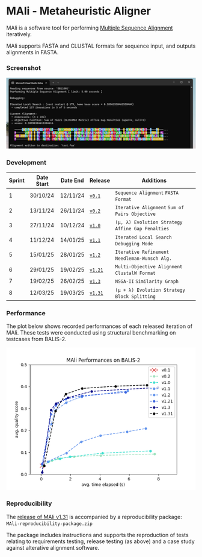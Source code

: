 # MAli - Metaheuristic Aligner

MAli is a software tool for performing [Multiple Sequence Alignment](https://en.wikipedia.org/wiki/Multiple_sequence_alignment) iteratively.

MAli supports FASTA and CLUSTAL formats for sequence input, and outputs alignments in FASTA.

### Screenshot

![Image](./Misc/MAliScreenshot.png)

### Development

| Sprint         | Date Start | Date End | Release | Additions | 
| ------------- | ------------- |------------- |------------- | ------------- |
| 1  | 30/10/24  | 12/11/24  | [```v0.1```](https://github.com/eeoooue/hons-moorhouse-p/releases/tag/v0.1)  | ```Sequence Alignment``` ```FASTA Format``` |
| 2  | 13/11/24  | 26/11/24  | [```v0.2```](https://github.com/eeoooue/hons-moorhouse-p/releases/tag/v0.2)  | ```Iterative Alignment```  ```Sum of Pairs Objective``` |
| 3  | 27/11/24  | 10/12/24  | [```v1.0```](https://github.com/eeoooue/hons-moorhouse-p/releases/tag/v1.0)  |  ```(μ, λ) Evolution Strategy``` ```Affine Gap Penalties``` |
| 4  | 11/12/24  | 14/01/25  | [```v1.1```](https://github.com/eeoooue/hons-moorhouse-p/releases/tag/v1.1)   | ```Iterated Local Search``` ```Debugging Mode``` |
| 5  | 15/01/25  | 28/01/25   | [```v1.2```](https://github.com/eeoooue/hons-moorhouse-p/releases/tag/v1.2) | ```Iterative Refinement``` ```Needleman-Wunsch Alg.``` |
| 6  | 29/01/25  | 19/02/25   | [```v1.21```](https://github.com/eeoooue/hons-moorhouse-p/releases/tag/v1.21) | ```Multi-Objective Alignment``` ```ClustalW Format``` |
| 7  | 19/02/25  | 26/02/25   | [```v1.3```](https://github.com/eeoooue/hons-moorhouse-p/releases/tag/v1.3)  | ```NSGA-II``` ```Similarity Graph``` |
| 8  | 12/03/25  | 19/03/25   | [```v1.31```](https://github.com/eeoooue/hons-moorhouse-p/releases/tag/v1.31) | ```(μ + λ) Evolution Strategy``` ```Block Splitting``` |

### Performance

The plot below shows recorded performances of each released iteration of MAli. These tests were conducted using structural benchmarking on testcases from BALIS-2.


![Image](./Misc/MAli_performances_BALIS-2.png)


### Reproducibility

The [release of MAli v1.31](https://github.com/eeoooue/hons-moorhouse-p/releases/tag/v1.31) is accompanied by a reproducibility package:  ```MAli-reproducibility-package.zip```

The package includes instructions and supports the reproduction of tests relating to requirements testing, release testing (as above) and a case study against alterative alignment software.
